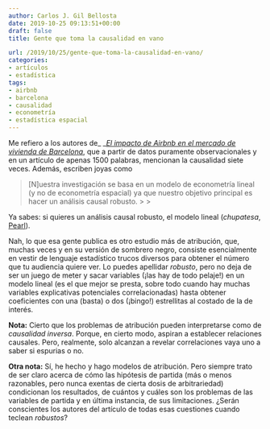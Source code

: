 ```yaml
---
author: Carlos J. Gil Bellosta
date: 2019-10-25 09:13:51+00:00
draft: false
title: Gente que toma la causalidad en vano

url: /2019/10/25/gente-que-toma-la-causalidad-en-vano/
categories:
- artículos
- estadística
tags:
- airbnb
- barcelona
- causalidad
- econometría
- estadística espacial
---
```





Me refiero a los autores de_ _[_El impacto de Airbnb en el mercado de vivienda de Barcelona_](https://nadaesgratis.es/admin/el-impacto-de-airbnb-en-el-mercado-de-vivienda-de-barcelona), que a partir de datos puramente observacionales y en un artículo de apenas 1500 palabras, mencionan la causalidad siete veces. Además, escriben joyas como







<blockquote>[N]uestra investigación se basa en un modelo de econometría lineal (y no de econometría espacial) ya que nuestro objetivo principal es hacer un análisis causal robusto.
>
> </blockquote>







Ya sabes: si quieres un análisis causal robusto, el modelo lineal (_chupatesa_, [Pearl](https://en.wikipedia.org/wiki/Judea_Pearl)).







Nah, lo que esa gente publica es otro estudio más de atribución, que, muchas veces y en su versión de sombrero negro, consiste esencialmente en vestir de lenguaje estadístico trucos diversos para obtener el número que tu audiencia quiere ver. Lo puedes apellidar _robusto_, pero no deja de ser un juego de meter y sacar variables (¡las hay de todo pelaje!) en un modelo lineal (es el que mejor se presta, sobre todo cuando hay muchas variables explicativas potenciales correlacionadas) hasta obtener coeficientes con una (basta) o dos (¡bingo!) estrellitas al costado de la de interés.







**Nota:** Cierto que los problemas de atribución pueden interpretarse como de _causalidad inversa_. Porque, en cierto modo, aspiran a establecer relaciones causales. Pero, realmente, solo alcanzan a revelar correlaciones vaya uno a saber si espurias o no.







**Otra nota:** Sí, he hecho y hago modelos de atribución. Pero siempre trato de ser claro acerca de cómo las hipótesis de partida (más o menos razonables, pero nunca exentas de cierta dosis de arbitrariedad) condicionan los resultados, de cuántos y cuáles son los problemas de las variables de partida y en última instancia, de sus limitaciones. ¿Serán conscientes los autores del artículo de todas esas cuestiones cuando teclean _robustos_?









